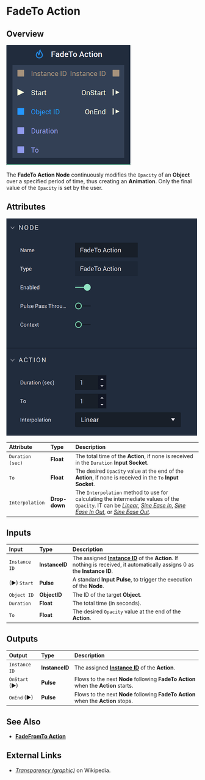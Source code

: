 # FadeTo Action

## Overview

![The FadeTo Action Node.](../../.gitbook/assets/fadetoactionnode.png)

The **FadeTo Action Node** continuously modifies the `Opacity` of an **Object** over a specified period of time, thus creating an **Animation**. Only the final value of the `Opacity` is set by the user.

## Attributes

![The FadeTo Action Node Attributes.](../../.gitbook/assets/fadetoactionattributes.png)

| Attribute | Type | Description |
| :--- | :--- | :--- |
| `Duration (sec)` | **Float** | The total time of the **Action**, if none is received in the `Duration` **Input Socket**. |
| `To` | **Float** | The desired `Opacity` value at the end of the **Action**, if none is received in the `To` **Input Socket**. |
| `Interpolation` | **Drop-down** | The `Interpolation` method to use for calculating the intermediate values of the `Opacity`. IT can be [*Linear*](https://en.wikipedia.org/wiki/Linear_interpolation), [*Sine Ease In*](https://easings.net/#easeInSine), [*Sine Ease In Out*](https://easings.net/#easeInOutSine), or [*Sine Ease Out*](https://easings.net/#easeOutSine). |

## Inputs

| Input | Type | Description |
| :--- | :--- | :--- |
| `Instance ID` | **InstanceID** | The assigned [**Instance ID**](README.md#instance-id) of the **Action**. If nothing is received, it automatically assigns 0 as the **Instance ID**. |
| \(►\) `Start` | **Pulse** | A standard **Input Pulse**, to trigger the execution of the **Node**. |
| `Object ID` | **ObjectID** | The ID of the target **Object**. |
| `Duration` | **Float** | The total time \(in seconds\). |
| `To` | **Float** | The desired `Opacity` value at the end of the **Action**. |

## Outputs

| Output | Type | Description |
| :--- | :--- | :--- |
| `Instance ID` | **InstanceID** | The assigned [**Instance ID**](README.md#instance-id) of the **Action**. |
| `OnStart` \(►\) | **Pulse** | Flows to the next **Node** following **FadeTo Action** when the **Action** starts. |
| `OnEnd` \(►\) | **Pulse** | Flows to the next **Node** following **FadeTo Action** when the **Action** stops. |

## See Also

* [**FadeFromTo Action**](fadefromtoaction.md)

## External Links

* [_Transparency \(graphic\)_](https://en.wikipedia.org/wiki/Transparency_%28graphic%29) on Wikipedia.

